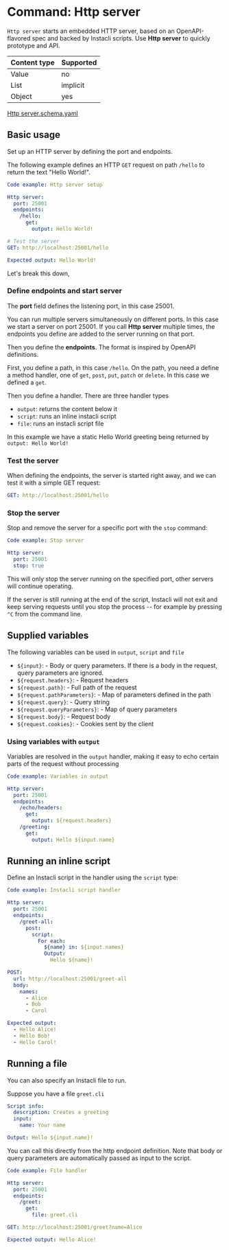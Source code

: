 # Command: Http server

`Http server` starts an embedded HTTP server, based on an OpenAPI-flavored spec and backed by Instacli scripts. Use
**Http server** to quickly prototype and API.

| Content type | Supported |
|--------------|-----------|
| Value        | no        |
| List         | implicit  |
| Object       | yes       |

[Http server.schema.yaml](schema/Http%20server.schema.yaml)

## Basic usage

Set up an HTTP server by defining the port and endpoints.

The following example defines an HTTP `GET` request on path `/hello` to return the text "Hello World!".

```yaml instacli
Code example: Http server setup

Http server:
  port: 25001
  endpoints:
    /hello:
      get:
        output: Hello World!

# Test the server
GET: http://localhost:25001/hello

Expected output: Hello World!
```

Let's break this down,

### Define endpoints and start server

The **port** field defines the listening port, in this case 25001.

You can run multiple servers simultaneously on different ports. In this case we start a server on port 25001. If you
call **Http server** multiple times, the endpoints you define are added to the server running on that port.

Then you define the **endpoints**. The format is inspired by OpenAPI definitions.

First, you define a path, in this case `/hello`. On the path, you need a define a method handler, one of `get`, `post`,
`put`, `patch` or `delete`. In this case we defined a `get`.

Then you define a handler. There are three handler types

* `output`: returns the content below it
* `script`: runs an inline instacli script
* `file`: runs an instacli script file

In this example we have a static Hello World greeting being returned by `output: Hello World!`

### Test the server

When defining the endpoints, the server is started right away, and we can test it with a simple GET request:

```yaml instacli
GET: http://localhost:25001/hello
```

### Stop the server

Stop and remove the server for a specific port with the `stop` command:

```yaml instacli
Code example: Stop server

Http server:
  port: 25001
  stop: true
```

This will only stop the server running on the specified port, other servers will continue operating.

If the server is still running at the end of the script, Instacli will not exit and keep serving requests until you stop
the process -- for example by pressing `^C` from the command line.

## Supplied variables

The following variables can be used in `output`, `script` and `file`

* `${input}`: - Body or query parameters. If there is a body in the request, query parameters are ignored.
* `${request.headers}`: - Request headers
* `${request.path}`: - Full path of the request
* `${request.pathParameters}`: - Map of parameters defined in the path
* `${request.query}`: - Query string
* `${request.queryParameters}`: - Map of query parameters
* `${request.body}`: - Request body
* `${request.cookies}`: - Cookies sent by the client

### Using variables with `output`

Variables are resolved in the `output` handler, making it easy to echo certain parts of the request without processing

```yaml instacli
Code example: Variables in output

Http server:
  port: 25001
  endpoints:
    /echo/headers:
      get:
        output: ${request.headers}
    /greeting:
      get:
        output: Hello ${input.name}
```

<!-- yaml instacli

--- 
Http server:
  port: 25001
  stop: true
-->

## Running an inline script

Define an Instacli script in the handler using the `script` type:

```yaml instacli
Code example: Instacli script handler

Http server:
  port: 25001
  endpoints:
    /greet-all:
      post:
        script:
          For each:
            ${name} in: ${input.names}
            Output:
              Hello ${name}!

POST:
  url: http://localhost:25001/greet-all
  body:
    names:
      - Alice
      - Bob
      - Carol

Expected output:
  - Hello Alice!
  - Hello Bob!
  - Hello Carol!
```

<!-- yaml instacli

---
Http server:
  port: 25001
  stop: true
-->

## Running a file

You can also specify an Instacli file to run.

Suppose you have a file `greet.cli`

```yaml file:greet.cli
Script info:
  description: Creates a greeting
  input:
    name: Your name

Output: Hello ${input.name}!
```

You can call this directly from the http endpoint definition. Note that body or query parameters are automatically
passed as input to the script.

```yaml instacli
Code example: File handler

Http server:
  port: 25001
  endpoints:
    /greet:
      get:
        file: greet.cli

GET: http://localhost:25001/greet?name=Alice

Expected output: Hello Alice!
```

<!-- yaml instacli

---
Http server:
  port: 25001
  stop: true
-->
